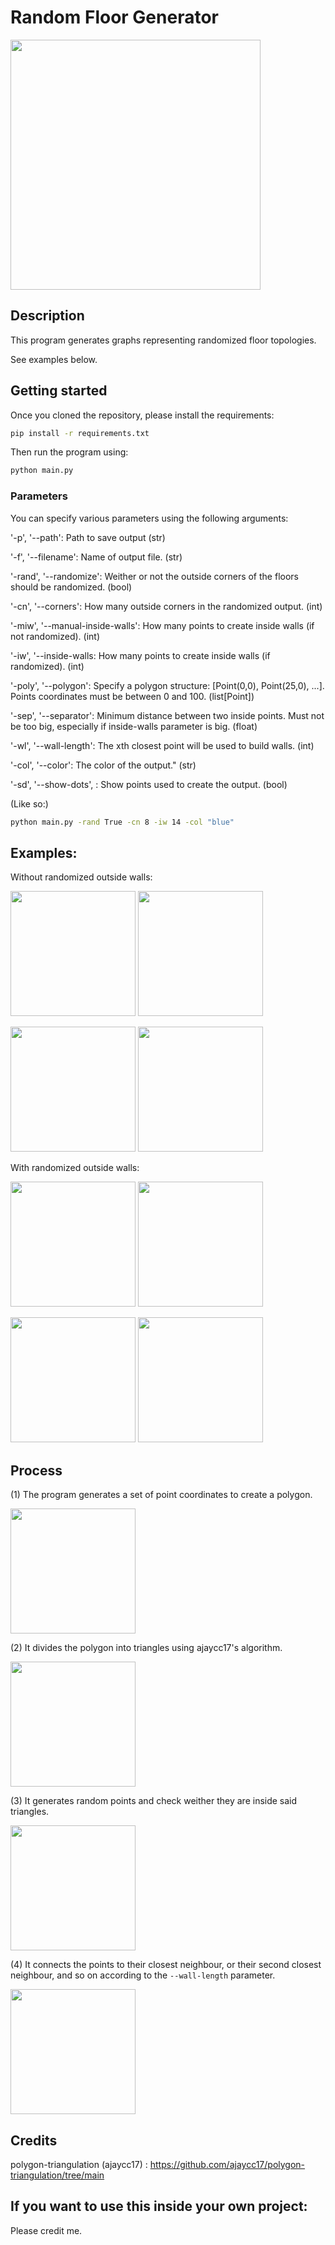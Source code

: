 # Random Floor Generator

<img src="https://github.com/EmaCerez/RandFloor_Generator/assets/114211762/11c2bb43-1721-40b2-af28-7ac8fcf167c3" width="400">

## Description

This program generates graphs representing randomized floor topologies.

See examples below.


## Getting started

Once you cloned the repository, please install the requirements:

```bash
pip install -r requirements.txt
```

Then run the program using:

```bash
python main.py
```

### Parameters

You can specify various parameters using the following arguments:

'-p', '--path': Path to save output (str)

'-f', '--filename': Name of output file. (str)

'-rand', '--randomize': Weither or not the outside corners of the floors should be randomized. (bool)

'-cn', '--corners': How many outside corners in the randomized output. (int)

'-miw', '--manual-inside-walls': How many points to create inside walls (if not randomized). (int)

'-iw', '--inside-walls: How many points to create inside walls (if randomized). (int)

'-poly', '--polygon': Specify a polygon structure: [Point(0,0), Point(25,0), ...]. Points coordinates must be between 0 and 100. (list[Point])

'-sep', '--separator': Minimum distance between two inside points. Must not be too big, especially if inside-walls parameter is big. (float)

'-wl', '--wall-length': The xth closest point will be used to build walls. (int)

'-col', '--color': The color of the output." (str)

'-sd', '--show-dots', : Show points used to create the output. (bool)

(Like so:)

```bash
python main.py -rand True -cn 8 -iw 14 -col "blue"
```



## Examples:

Without randomized outside walls:

<p float="left">
  <img src="https://media.discordapp.net/attachments/1130852949757800448/1136455267807133706/image.png?width=512&height=384" width="200"/>
  <img src="https://media.discordapp.net/attachments/1130852949757800448/1136455268042035241/image.png?width=512&height=384" width="200"/>
</p>

<p float="left">
  <img src="https://media.discordapp.net/attachments/1130852949757800448/1136455268276912228/image.png?width=512&height=384" width="200"/>
  <img src="https://media.discordapp.net/attachments/1130852949757800448/1136455268729901137/image.png?width=512&height=384" width="200"/>
</p>

With randomized outside walls:

<p float="left">
  <img src="https://media.discordapp.net/attachments/1130852949757800448/1136456848145391707/image.png?width=512&height=384" width="200"/>
  <img src="https://media.discordapp.net/attachments/1130852949757800448/1136456851253370930/image.png?width=512&height=384" width="200"/>
</p>

<p float="left">
  <img src="https://media.discordapp.net/attachments/1130852949757800448/1136456851823796235/image.png?width=512&height=384" width="200"/>
  <img src="https://media.discordapp.net/attachments/1130852949757800448/1136456852104810636/image.png?width=512&height=384" width="200"/>
</p>


## Process

(1) The program generates a set of point coordinates to create a polygon.

<img src="https://media.discordapp.net/attachments/301435638316793857/1136442230459072632/image.png?width=512&height=384" width="200"/>

(2) It divides the polygon into triangles using ajaycc17's algorithm.

<img src="https://media.discordapp.net/attachments/301435638316793857/1136442249668997301/image.png?width=512&height=384" width="200"/>

(3) It generates random points and check weither they are inside said triangles.

<img src="https://media.discordapp.net/attachments/1130852949757800448/1136442473707737118/image.png?width=512&height=384" width="200"/>

(4) It connects the points to their closest neighbour, or their second closest neighbour, and so on according to the `--wall-length` parameter.

<img src="https://media.discordapp.net/attachments/301435638316793857/1136442289942712340/image.png?width=512&height=384" width="200"/>


## Credits

polygon-triangulation (ajaycc17) : https://github.com/ajaycc17/polygon-triangulation/tree/main


## If you want to use this inside your own project:

Please credit me.
